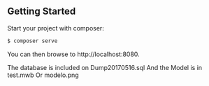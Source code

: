 ## Getting Started

Start your project with composer:

```bash
$ composer serve
```

You can then browse to http://localhost:8080.

The database is included on Dump20170516.sql
And the Model is in test.mwb Or modelo.png
